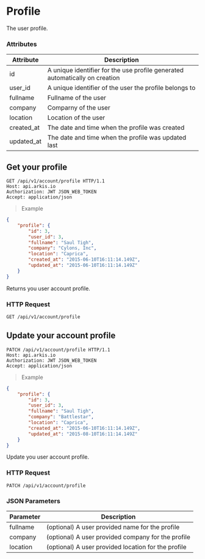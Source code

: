 # Profile

The user profile.

### Attributes

Attribute   | Description
----------- | -----------
id | A unique identifier for the use profile generated automatically on creation
user_id | A unique identifier of the user the profile belongs to
fullname | Fullname of the user
company  | Comparny of the user
location | Location of the user
created_at  | The date and time when the profile was created
updated_at  | The date and time when the profile was updated last

## Get your profile

```http
GET /api/v1/account/profile HTTP/1.1
Host: api.arkis.io
Authorization: JWT JSON_WEB_TOKEN
Accept: application/json
```

> Example

```json
{
    "profile": {
        "id": 3,
        "user_id": 3,
        "fullname": "Saul Tigh",
        "company": "Cylons, Inc",
        "location": "Caprica",
        "created_at": "2015-06-10T16:11:14.149Z",
        "updated_at": "2015-06-10T16:11:14.149Z"
    }
}
```

Returns you user account profile.

### HTTP Request

`GET /api/v1/account/profile`

## Update your account profile

```http
PATCH /api/v1/account/profile HTTP/1.1
Host: api.arkis.io
Authorization: JWT JSON_WEB_TOKEN
Accept: application/json
```

> Example

```json
{
    "profile": {
        "id": 3,
        "user_id": 3,
        "fullname": "Saul Tigh",
        "company": "Battlestar",
        "location": "Caprica",
        "created_at": "2015-06-10T16:11:14.149Z",
        "updated_at": "2015-08-10T16:11:14.149Z"
    }
}
```

Update you user account profile.

### HTTP Request

`PATCH /api/v1/account/profile`

### JSON Parameters

Parameter | Description
--------- | -----------
fullname  | (optional) A user provided name for the profile
company   | (optional) A user provided company for the profile
location  | (optional) A user provided location for the profile
